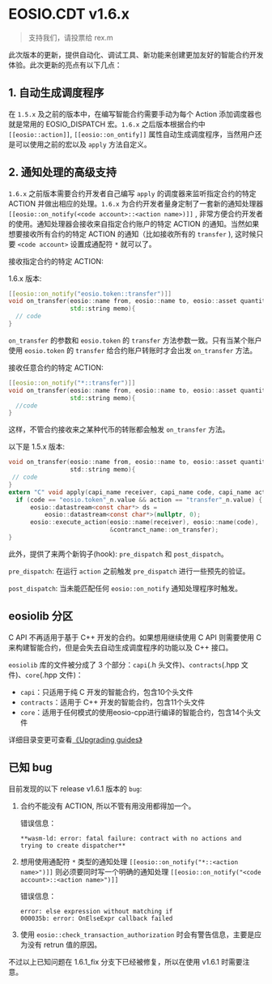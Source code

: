 # EOSIO.CDT v1.6.x

> 支持我们，请投票给 rex.m

此次版本的更新，提供自动化、调试工具、新功能来创建更加友好的智能合约开发体验。此次更新的亮点有以下几点：

## 1. 自动生成调度程序

在 `1.5.x` 及之前的版本中，在编写智能合约需要手动为每个 Action 添加调度器也就是常用的 EOSIO_DISPATCH 宏。`1.6.x` 之后版本根据合约中 `[[eosio::action]]`, `[[eosio::on_ontify]]` 属性自动生成调度程序，当然用户还是可以使用之前的宏以及 `apply` 方法自定义。

## 2. 通知处理的高级支持

`1.6.x` 之前版本需要合约开发者自己编写 `apply` 的调度器来监听指定合约的特定 ACTION 并做出相应的处理。`1.6.x` 为合约开发者量身定制了一套新的通知处理器 `[[eosio::on_notify(<code account>::<action name>)]]` , 非常方便合约开发者的使用。通知处理器会接收来自指定合约账户的特定 ACTION 的通知。当然如果想要接收所有合约的特定 ACTION 的通知（比如接收所有的 `transfer` ), 这时候只要 `<code account>` 设置成通配符 `*` 就可以了。

接收指定合约的特定 ACTION:

1.6.x 版本:

```c++
[[eosio::on_notify("eosio.token::transfer")]] 
void on_transfer(eosio::name from, eosio::name to, eosio::asset quantity, 
                 std::string memo){
  // code
}
```

`on_transfer` 的参数和 `eosio.token` 的 `transfer` 方法参数一致。只有当某个账户使用 `eosio.token` 的 `transfer` 给合约账户转账时才会出发 `on_transfer` 方法。

接收任意合约的特定 ACTION:

```c++
[[eosio::on_notify("*::transfer")]] 
void on_transfer(eosio::name from, eosio::name to, eosio::asset quantity,
                 std::string memo){
  //code
}
```

这样，不管合约接收来之某种代币的转账都会触发 `on_transfer` 方法。

以下是 1.5.x 版本:

```c
void on_transfer(eosio::name from, eosio::name to, eosio::asset quantity,
                 std::string memo){
 // code
}
extern "C" void apply(capi_name receiver, capi_name code, capi_name action){
  if (code == "eosio.token"_n.value && action == "transfer"_n.value) {
      eosio::datastream<const char*> ds =
          eosio::datastream<const char*>(nullptr, 0);
      eosio::execute_action(eosio::name(receiver), eosio::name(code),
                            &contranct_name::on_transfer);
}
```

此外，提供了来两个新钩子(hook): `pre_dispatch` 和 `post_dispatch`。

`pre_dispatch`: 在运行 `action` 之前触发 `pre_dispatch` 进行一些预先的验证。

`post_dispatch`: 当未能匹配任何 `eosio::on_notify` 通知处理程序时触发。 

## eosiolib 分区

C API 不再适用于基于 C++ 开发的合约。如果想用继续使用 C API 则需要使用 C 来构建智能合约，但是会失去自动生成调度程序的功能以及 C++ 接口。

`eosiolib` 库的文件被分成了 3 个部分：`capi`(.h 头文件)、`contracts`(.hpp 文件)、`core`(.hpp 文件)：
- `capi`：只适用于纯 C 开发的智能合约，包含10个头文件
- `contracts`：适用于 C++ 开发的智能合约，包含11个头文件
- `core`：适用于任何模式的使用eosio-cpp进行编译的智能合约，包含14个头文件

详细目录变更可查看[《Upgrading guides》](https://eosio.github.io/eosio.cdt/1.6.0/upgrading/1.5-to-1.6.html)

## 已知 bug

目前发现的以下 release v1.6.1 版本的 `bug`:

1. 合约不能没有 ACTION, 所以不管有用没用都得加一个。

   错误信息：
   ```
   **wasm-ld: error: fatal failure: contract with no actions and trying to create dispatcher**
   ```

2. 想用使用通配符 `*` 类型的通知处理 `[[eosio::on_notify("*::<action name>")]]` 则必须要同时写一个明确的通知处理 `[[eosio::on_notify("<code account>::<action name>")]]`

   错误信息：
   ```
   error: else expression without matching if
   000035b: error: OnElseExpr callback failed 
   ```

3. 使用 `eosio::check_transaction_authorization` 时会有警告信息，主要是应为没有 retrun 值的原因。

不过以上已知问题在 1.6.1_fix 分支下已经被修复，所以在使用 v1.6.1 时需要注意。